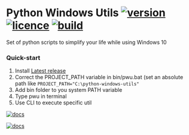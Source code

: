 # Python Windows Utils [![version](https://img.shields.io/github/v/tag/marekprochazka/python-windows-utils?color=%2331f576&label=version)](https://github.com/marekprochazka/python-windows-utils/releases) [![licence](https://img.shields.io/github/license/marekprochazka/python-windows-utils)](https://github.com/marekprochazka/python-windows-utils/blob/master/LICENSE) [![build](https://img.shields.io/github/workflow/status/marekprochazka/python-windows-utils/PWU%20unittests)](https://github.com/marekprochazka/python-windows-utils/actions/workflows/unittests.yaml) 
Set of python scripts to simplify your life while using Windows 10 
</br>

### Quick-start
1. Install [Latest release](https://github.com/marekprochazka/python-windows-utils/releases)
2. Correct the PROJECT_PATH variable in bin/pwu.bat (set an absolute path like `PROJECT_PATH="C:\python-windows-utils"`
3. Add bin folder to you system PATH variable
4. Type pwu in terminal
5. Use CLI to execute specific util

[![docs](https://img.shields.io/badge/%F0%9F%93%9A-Documentation-informational?style=for-the-badge)](https://marekprochazka.github.io/python-windows-utils/)
</br>

[![docs](https://img.shields.io/badge/%F0%9F%92%BB-Installation%20guide-1997b0?style=for-the-badge)](https://marekprochazka.github.io/python-windows-utils/)



